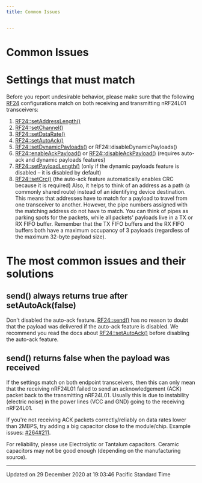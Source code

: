 ```yaml
---
title: Common Issues


---
```


# Common Issues



# Settings that must match

Before you report undesirable behavior, please make sure that the following [RF24](/Classes/classRF24/) configurations match on both receiving and transmitting nRF24L01 transceivers:



1. [RF24::setAddressLength()](/Classes/classRF24/#function-setaddresslength)
2. [RF24::setChannel()](/Classes/classRF24/#function-setchannel)
3. [RF24::setDataRate()](/Classes/classRF24/#function-setdatarate)
4. [RF24::setAutoAck()](/Classes/classRF24/#function-setautoack)
5. [RF24::setDynamicPayloads()](/Classes/classRF24/#function-setdynamicpayloads) or RF24::disableDynamicPayloads()
6. [RF24::enableAckPayload()](/Classes/classRF24/#function-enableackpayload) or [RF24::disableAckPayload()](/Classes/classRF24/#function-disableackpayload) (requires auto-ack and dynamic payloads features)
7. [RF24::setPayloadLength()](/Classes/classRF24/#function-setpayloadlength) (only if the dynamic payloads feature is disabled &ndash; it is disabled by default)
8. [RF24::setCrc()](/Classes/classRF24/#function-setcrc) (the auto-ack feature automatically enables CRC because it is required)
Also, it helps to think of an address as a path (a commonly shared route) instead of an identifying device destination. This means that addresses have to match for a payload to travel from one transceiver to another. However, the pipe numbers assigned with the matching address do not have to match. You can think of pipes as parking spots for the packets, while all packets' payloads live in a TX or RX FIFO buffer. Remember that the TX FIFO buffers and the RX FIFO buffers both have a maximum occupancy of 3 payloads (regardless of the maximum 32-byte payload size). 


# The most common issues and their solutions


## send() always returns true after setAutoAck(false)

Don't disabled the auto-ack feature. [RF24::send()](/Classes/classRF24/#function-send) has no reason to doubt that the payload was delivered if the auto-ack feature is disabled. We recommend you read the docs about [RF24::setAutoAck()](/Classes/classRF24/#function-setautoack) before disabling the auto-ack feature. 


## send() returns false when the payload was received

If the settings match on both endpoint transceivers, then this can only mean that the receiving nRF24L01 failed to send an acknowledgement (ACK) packet back to the transmitting nRF24L01. Usually this is due to instability (electric noise) in the power lines (VCC and GND) going to the receiving nRF24L01.

If you're not receiving ACK packets correctly/reliably on data rates lower than 2MBPS, try adding a big capacitor close to the module/chip. Example issues: [#264](https://github.com/nRF24/RF24/issues/264)[#211](https://github.com/nRF24/RF24/issues/211).

For reliability, please use Electrolytic or Tantalum capacitors. Ceramic capacitors may not be good enough (depending on the manufacturing source). 

-------------------------------

Updated on 29 December 2020 at 19:03:46 Pacific Standard Time
